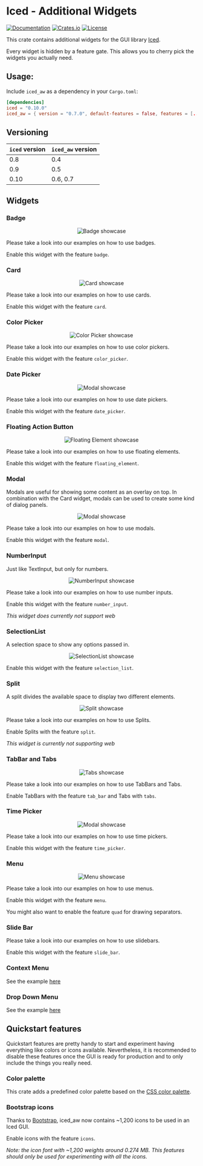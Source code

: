 # Iced - Additional Widgets

[![Documentation](https://docs.rs/iced_aw/badge.svg)](https://docs.rs/iced_aw)
[![Crates.io](https://img.shields.io/crates/v/iced_aw.svg)](https://crates.io/crates/iced)
[![License](https://img.shields.io/crates/l/iced_aw.svg)](https://github.com/iced-rs/iced/blob/master/LICENSE)

This crate contains additional widgets for the GUI library [Iced](https://github.com/hecrj/iced).

Every widget is hidden by a feature gate. This allows you to cherry pick the widgets you actually need.

## Usage:

Include `iced_aw` as a dependency in your `Cargo.toml`:
```toml
[dependencies]
iced = "0.10.0"
iced_aw = { version = "0.7.0", default-features = false, features = [...] }
```

## Versioning

| `iced` version | `iced_aw` version |
| -------------- | ----------------- |
| 0.8            | 0.4               |
| 0.9            | 0.5               |
| 0.10           | 0.6, 0.7          |

## Widgets


### Badge

<div align="center">
  
  ![Badge showcase](./images/showcase/badge.png)
</div>

Please take a look into our examples on how to use badges.

Enable this widget with the feature `badge`.

### Card

<div align="center">
  
![Card showcase](./images/showcase/card.png)
</div>

Please take a look into our examples on how to use cards.

Enable this widget with the feature `card`.

### Color Picker

<div align="center">

![Color Picker showcase](./images/showcase/color_picker.png)
</div>

Please take a look into our examples on how to use color pickers.

Enable this widget with the feature `color_picker`.

### Date Picker

<div align="center">
  
  ![Modal showcase](./images/showcase/date_picker.png)
</div>

Please take a look into our examples on how to use date pickers.

Enable this widget with the feature `date_picker`.

### Floating Action Button

<div align="center">

![Floating Element showcase](./images/showcase/floating_button.png)
</div>

Please take a look into our examples on how to use floating elements.

Enable this widget with the feature `floating_element`.

### Modal

Modals are useful for showing some content as an overlay on top. In combination with the Card widget, modals can be used to create some kind of dialog panels.

<div align="center">

![Modal showcase](./images/showcase/modal.png)
</div>


Please take a look into our examples on how to use modals.

Enable this widget with the feature `modal`.

### NumberInput

Just like TextInput, but only for numbers.

<div align="center">

![NumberInput showcase](./images/showcase/number_input.png)
</div>

Please take a look into our examples on how to use number inputs.

Enable this widget with the feature `number_input`.

*This widget does currently not support web*

### SelectionList

A selection space to show any options passed in.

<div align="center">

![SelectionList showcase](./images/showcase/selection_list.gif)
</div>

Enable this widget with the feature `selection_list`.

### Split

A split divides the available space to display two different elements.

<div align="center">

![Split showcase](./images/showcase/split_example.gif)
</div>

Please take a look into our examples on how to use Splits.

Enable Splits with the feature `split`.

*This widget is currently not supporting web*

### TabBar and Tabs

<div align="center">

![Tabs showcase](./images/showcase/tabs_example.gif)
</div>

Please take a look into our examples on how to use TabBars and Tabs.

Enable TabBars with the feature `tab_bar` and Tabs with `tabs`.

### Time Picker

<div align="center">

![Modal showcase](./images/showcase/time_picker.png)
</div>

Please take a look into our examples on how to use time pickers.

Enable this widget with the feature `time_picker`.


### Menu

<div align="center">

![Menu showcase](./images/showcase/menu.gif)
</div>

Please take a look into our examples on how to use menus.

Enable this widget with the feature `menu`.

You might also want to enable the feature `quad` for drawing separators.

### Slide Bar

Please take a look into our examples on how to use slidebars.

Enable this widget with the feature `slide_bar`.

### Context Menu

See the example [here](./examples/context_menu/src/main.rs)

### Drop Down Menu

See the example [here](./examples/drop_down/src/main.rs)

## Quickstart features

Quickstart features are pretty handy to start and experiment having everything like colors or icons available. Nevertheless, it is recommended to disable these features once the GUI is ready for production and to only include the things you really need.

### Color palette

This crate adds a predefined color palette based on the [CSS color palette](https://www.w3schools.com/cssref/css_colors.asp).

### Bootstrap icons

Thanks to [Bootstrap](https://icons.getbootstrap.com), iced_aw now contains ~1,200 icons to be used in an Iced GUI.

Enable icons with the feature `icons`.

*Note: the icon font with ~1,200 weights around 0.274 MB. This features should only be used for experimenting with all the icons.*
